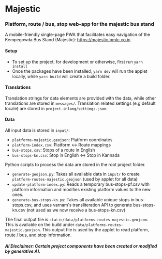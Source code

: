# Majestic
### Platform, route / bus, stop web-app for the majestic bus stand
A mobile-friendly single-page PWA that facilitates easy navigation of the Kempegowda Bus Stand (Majestic): https://majestic.bmtc.co.in

#### Setup

- To set up the project, for development or otherwise, first run `yarn install`
- Once the packages have been installed, `yarn dev` will run the applet locally, while `yarn build` will create a build folder.

#### Translations

Translation strings for data elements are provided with the data, while other translations are stored in `messages/`. 
Translation related settings (e.g default locale) are stored in `project.inlang/settings.json`.

#### Data

All input data is stored in `input/`:

- `platforms-majestic.geojson`: Platform coordinates
- `platform-index.csv`: Platform <-> Route mappings
- `bus-stops.csv`: Stops of a route in English
- `bus-stops-kn.csv`: Stop in English <-> Stop in Kannada

Python scripts to process the data are stored in the root project folder.

- `generate-geojson.py`: Takes all available data in `input/` to create `platform-routes-majestic.geojson` (used by applet for all data)
- `update-platform-index.py`: Reads a temporary bus-stops-pf.csv with platform information and modifies existing platform values to the new ones.
- `generate-bus-stops-kn.py`: Takes all available unique stops in bus-stops.csv, and uses varnam's transliteration API to generate bus-stops-kn.csv (not used as we now receive a bus-stops-kn.csv)

The final output file is `static/data/platforms-routes-majestic.geojson`. This is available on the build under `data/platforms-routes-majestic.geojson`.
This output file is used by the applet to read platform, route / bus, and stop information.

##### AI Disclaimer: Certain project components have been created or modified by generative AI.